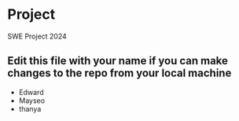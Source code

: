 # Project
 SWE Project 2024

 ## Edit this file with your name if you can make changes to the repo from your local machine
 - Edward
 - Mayseo 
 - thanya

